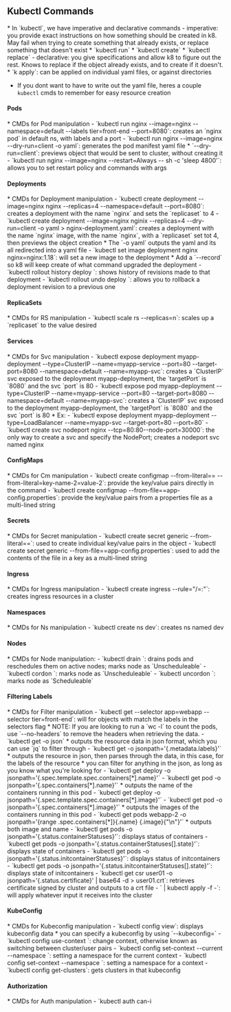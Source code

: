 <h2>Kubectl Commands</h2>
* In `kubectl`, we have imperative and declarative commands
  - imperative: you provide exact instructions on how something should be created in k8. May fail when trying to create something that already exists, or replace something that doesn't exist
    * `kubectl run`
    * `kubectl create`
    * `kubectl replace`
  - declarative: you give specifications and allow k8 to figure out the rest. Knows to replace if the object already exists, and to create if it doesn't.
    * `k apply`: can be applied on individual yaml files, or against directories

* If you dont want to have to write out the yaml file, heres a couple `kubectl` cmds to remember for easy resource creation
<h4>Pods</h4>
* CMDs for Pod manipulation 
  - `kubectl run nginx --image=nginx --namespace=default --labels tier=front-end --port=8080`: creates an `nginx pod` in default ns, with labels and a port
  - `kubectl run nginx --image=nginx --dry-run=client -o yaml`: generates the pod manifest yaml file
    * `--dry-run=client`:  previews object that would be sent to cluster, without creating it
  - `kubectl run nginx --image=nginx --restart=Always -- sh -c 'sleep 4800'`: allows you to set restart policy and commands with args

<h4>Deployments</h4>
* CMDs for Deployment manipulation 
  - `kubectl create deployment --image=nginx nginx --replicas=4 --namespace=default --port=8080`: creates a deployment with the name `nginx` and sets the `replicaset` to 4
  - `kubectl create deployment --image=nginx nginix --replicas=4 --dry-run=client -o yaml > nginx-deployment.yaml`: creates a deployment with the name `nginx` image, with the name `nginx`, with a `replicaset` set tot 4, then previews the object creation
    * The `-o yaml` outputs the yaml and its all redirected into a yaml file
  - `kubectl set image deployment nginx nginx=nginx:1.18`: will set a new image to the deployment
    * Add a `--record` so k8 will keep create of what command upgraded the deployment
  - `kubectl rollout history deploy <deployment-name>`: shows history of revisions made to that deployment
  - `kubectl rollout undo deploy <deployment-name>`: allows you to rollback a deployment revision to a previous one

<h4>ReplicaSets</h4>
* CMDs for RS manipulation 
  - `kubectl scale rs --replicas=n`: scales up a `replicaset` to the value desired

<h4>Services</h4>
* CMDs for Svc manipulation 
  - `kubectl expose deployment myapp-deployment --type=ClusterIP --name=myapp-service --port=80 --target-port=8080 --namespace=default  --name=myapp-svc`: creates a `ClusterIP` svc exposed to the deployment myapp-deployment, the `targetPort` is `8080` and the svc `port` is 80
  - `kubectl expose pod myapp-deployment --type=ClusterIP --name=myapp-service --port=80 --target-port=8080 --namespace=default --name=myapp-svc`: creates a `ClusterIP` svc exposed to the deployment myapp-deployment, the `targetPort` is `8080` and the svc `port` is 80
  * Ex:
    - `kubectl expose deployment myapp-deployment --type=LoadBalancer --name=myapp-svc --target-port=80 --port=80`
    - `kubectl create svc nodeport nginx --tcp=80:80--node-port=30000`: the only way to create a svc and specify the NodePort; creates a nodeport svc named nginx

<h4>ConfigMaps</h4>
* CMDs for Cm manipulation 
  - `kubectl create configmap <cm-name> --from-literal=<key-name>=<value>  --from-literal=key-name-2=value-2`: provide the key/value pairs directly in the command
  - `kubectl create configmap <cm-name> --from-file=<key-name>=app-config.properties`: provide the key/value pairs from a properties file as a multi-lined string

<h4>Secrets</h4>
* CMDs for Secret manipulation 
  - `kubectl create secret generic <secret-name> --from-literal=<key-name>=<value>`: used to create individual key/value pairs in the object
  - `kubectl create secret generic <secret-name> --from-file=<key-name>=app-config.properties`: used to add the contents of the file in a key as a multi-lined string

<h4>Ingress</h4>
* CMDs for Ingress manipulation
  - `kubectl create ingress <ingress-name> --rule="<host>/<path>=<service>:<port>"`: creates ingress resources in a cluster

<h4>Namespaces</h4>
* CMDs for Ns manipulation 
  - `kubectl create ns dev`: creates ns named dev

<h4>Nodes</h4>
* CMDs for Node manipulation:
  - `kubectl drain <node-name>`: drains pods and reschedules them on active nodes; marks node as `Unscheduleable`
  - `kubectl cordon <node-name>`: marks node as `Unscheduleable`
  - `kubectl uncordon <node-name>`: marks node as `Scheduleable`

<h4>Filtering Labels</h4>
* CMDs for Filter manipulation 
  - `kubectl get <object> --selector app=webapp --selector tier=front-end`: will for objects with match the labels in the selectors flag
    * NOTE: If you are looking to run a `wc -l` to count the pods, use `--no-headers` to remove the headers when retrieving the data.
  - `kubectl get <object> <resource_name> -o json`
    * outputs the resource data in json format, which you can use `jq` to filter through
  - `kubectl get <object> <resource_name> -o jsonpath='{.metadata.labels}'`
    * outputs the resource in json, then parses through the data, in this case, for the labels of the resource
    * you can filter for anything in the json, as long as you know what you're looking for    
  - `kubectl get deploy <name> -o jsonpath='{.spec.template.spec.containers[*].name}'`
  - `kubectl get pod <name> -o jsonpath='{.spec.containers[*].name}'`
    * outputs the name of the containers running in this pod
  - `kubectl get deploy <name> -o jsonpath='{.spec.template.spec.containers[*].image}'`
  - `kubectl get pod <name> -o jsonpath='{.spec.containers[*].image}'`
    * outputs the images of the containers running in this pod
  - `kubectl get pods webapp-2 -o jsonpath='{range .spec.containers[*]}{.name} {.image}{"\n"}'`
    * outputs both image and name
  - `kubectl get pods <pod-name> -o jsonpath='{.status.containerStatuses}'`: displays status of containers
  - `kubectl get pods <pod-name> -o jsonpath='{.status.containerStatuses[].state}'`: displays state of containers
  - `kubectl get pods <pod-name> -o jsonpath='{.status.initcontainerStatuses}'`: displays status of initcontainers
  - `kubectl get pods <pod-name> -o jsonpath='{.status.initcontainerStatuses[].state}'`: displays state of initcontainers
  - `kubectl get csr user01 -o jsonpath='{.status.certificate}' | base64 -d > user01.crt`: retrieves certificate signed by cluster and outputs to a crt file
  - `<stdin> | kubectl apply -f -`: will apply whatever input it receives into the cluster

<h4>KubeConfig</h4>
* CMDs for Kubeconfig manipulation 
  - `kubectl config view`: displays kubeconfig data
    * you can specify a kubeconfig by using `--kubeconfig=<fileName>`
  - `kubectl config use-context <context-name>`: change context, otherwise known as switching between cluster/user pairs
  - `kubectl config set-context --current --namespace <ns>`: setting a namespace for the current context
    - `kubectl config set-context <cluster> --namespace <ns>`: setting a namespace for a context
  - `kubectl config get-clusters`: gets clusters in that kubeconfig

<h4>Authorization</h4>
* CMDs for Auth manipulation 
  - `kubectl auth can-i <verb> <object>`: will return `yes` or `no` depending on your authorization level
    * verbs can include: `get, create, patch, update, delete, list, watch`
  - `kubectl auth can-i <verb> <object> --as <user>`: will check if a user you specified can run that verb on that object
  - `kubectl auth can-i <verb> <object> --as-group <user> --as <random-string>`: will check if a group you specified can run that verb on that object
    * random string is used impersonate a user who would be in that group, command fails without a username for `kube-apiserver` to identify the group with
  - `kubectl auth can-i <verb> <object> --as system:serviceaccount:<namespace>:<serviceaccount>`: testing permissions for service accounts
  - `kubectl auth can-i * * --as <user>`: testing is user has all perms in that namespace
  - `kubectl get <object> <object-name> --as <user>`: will allow you to test any kubectl command as that user
  - `kubectl get <object> <object-name> --as-group <user> --as <random-string>`: will allow you to test any kubectl command as a user in that group
    * random string is used impersonate a user who would be in that group, command fails without a username for `kube-apiserver` to identify the group with
  - `kubectl api-resources --namespaced=true`: lists all namespaced resources
  - `kubectl api-resources --namespaced=false`: lists all non-namespaced resources

<h4>ServiceAccounts</h4>
* CMDs for Serviceaccount manipulation 
  - `kubectl create serviceaccount <name>`: creates service account
  - `kubectl create token <service-account-name> --duration <can be in sec(s) or hrs(h)>`: creates a token for a service account with a set duration

<h4>Roles</h4>
* CMDs for Role manipulation
  - `kubectl create clusterrole <name> --verb=get,list --resource <object> --resource-name <object-name>`
    * `kubectl create clusterrole <name> --verb=get,list --resource pods`
  - `kubectl create clusterrolebinding <name> --clusterrole <clusterrole> --user <user>`
  - `kubectl create clusterrolebinding <name> --clusterrole <clusterrole> --group <group>`
  - `kubectl create clusterrolebinding <name> --clusterrole <clusterrole> --serviceaccount <serviceaccount>`
  - `kubectl create role <name> --verb=get,list --resource <object> --resource-name <object-name>`
  - `kubectl create rolebinding <name> --role <role> --user <user>`
  - `kubectl create rolebinding <name> --role <role> --group <group>`
  - `kubectl create rolebinding <name> --role <role> --serviceaccount <serviceaccount>`

<h4>Logs</h4>
* CMDs for Log manipulation 
  - `kubectl logs -f <pod>`
    * outputs the logs of the first container that was defined in the yaml file
  - `kubectl logs -f <pod> <container-name>`
    * outputs the logs of the specified container in that pod

<h4>Commands for Debugging</h4>
* CMDs for Debugging and Troubleshooting 
  - `ip a` or `ip address`: displays information about IP addresses assigned to interfaces
    * `ip address show <eth-name>`: will display information about a specific interface
    * `ip address show type bridge`: will display information about bridge type interfaces
  - `ip link`: displays and manipulates network interfaces
    * gives info on whether they are up or down, gives MAC addresses as well
  - `netstat -nplt`: gives all ports that are being listened on the host and by what pid/program
    * `-n`: does not resolve the names, leave it as ip
    * `-p`: displays pid/program
    * `-l`: displays all listenting sockets
    * `-t`: for tcp sockets
